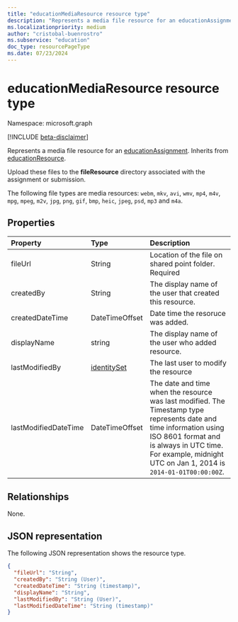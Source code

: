 ```yaml
---
title: "educationMediaResource resource type"
description: "Represents a media file resource for an educationAssignment. Inherits from educationResource"
ms.localizationpriority: medium
author: "cristobal-buenrostro"
ms.subservice: "education"
doc_type: resourcePageType
ms.date: 07/23/2024
---
```


# educationMediaResource resource type

Namespace: microsoft.graph

[!INCLUDE [beta-disclaimer](../../includes/beta-disclaimer.md)]

Represents a media file resource for an [educationAssignment](educationassignment.md). Inherits from [educationResource](educationresource.md).

Upload these files to the **fileResource** directory associated with the assignment or submission.

The following file types are media resources: `webm`, `mkv`, `avi`, `wmv`, `mp4`, `m4v`, `mpg`, `mpeg`, `m2v`, `jpg`, `png`, `gif`, `bmp`, `heic`, `jpeg`, `psd`, `mp3` and `m4a`.

## Properties
| Property	   | Type	|Description|
|:---------------|:--------|:----------|
|fileUrl|String|Location of the file on shared point folder. Required|
|createdBy|String|The display name of the user that created this resource.|
|createdDateTime|DateTimeOffset|Date time the resoruce was added.|
|displayName|string|The display name of the user who added resource.|
|lastModifiedBy|[identitySet](identityset.md)|The last user to modify the resource|
|lastModifiedDateTime|DateTimeOffset|The date and time when the resource was last modified. The Timestamp type represents date and time information using ISO 8601 format and is always in UTC time. For example, midnight UTC on Jan 1, 2014 is `2014-01-01T00:00:00Z`.|

## Relationships

None.

## JSON representation

The following JSON representation shows the resource type.

<!-- {
  "blockType": "resource",
  "optionalProperties": [
  ],
  "@odata.type": "microsoft.graph.educationMediaResource"
}-->

```json
{
  "fileUrl": "String",
  "createdBy": "String (User)",
  "createdDateTime": "String (timestamp)",
  "displayName": "String",
  "lastModifiedBy": "String (User)",
  "lastModifiedDateTime": "String (timestamp)"
}

```

<!-- uuid: 8fcb5dbc-d5aa-4681-8e31-b001d5168d79
2015-10-25 14:57:30 UTC -->
<!--
{
  "type": "#page.annotation",
  "description": "educationMediaResource resource",
  "keywords": "",
  "section": "documentation",
  "tocPath": "",
  "suppressions": []
}
-->



